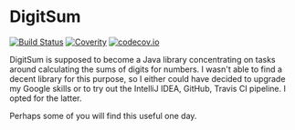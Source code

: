 # DigitSum

[![Build Status](https://travis-ci.org/eMTeeWare/DigitSum.svg?branch=master)](https://travis-ci.org/eMTeeWare/DigitSum) [![Coverity](https://scan.coverity.com/projects/6961/badge.svg)](https://scan.coverity.com/projects/emteeware-digitsum) [![codecov.io](https://codecov.io/github/eMTeeWare/DigitSum/coverage.svg?branch=master)](https://codecov.io/github/eMTeeWare/DigitSum?branch=master)

DigitSum is supposed to become a Java library concentrating on tasks around calculating the sums of digits for numbers.
I wasn't able to find a decent library for this purpose, so I either could have decided to upgrade my Google skills or to try out the IntelliJ IDEA, GitHub, Travis CI pipeline.
 I opted for the latter.

 Perhaps some of you will find this useful one day.
